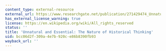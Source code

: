 ```yaml
---
content_type: external-resource
external_url: https://www.researchgate.net/publication/271429474_Unnatural_and_essential_The_nature_of_historical_thinking
has_external_license_warning: true
license: https://en.wikipedia.org/wiki/All_rights_reserved
status: ''
title: 'Unnatural and Essential: The Nature of Historical Thinking'
uid: bcc06d2f-309a-4e7b-920c-e86b8390fb93
wayback_url: ''
---
```

